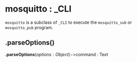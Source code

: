 # mosquitto : \_CLI

`mosquitto` is a subclass of `_CLI` to execute the `mosquitto_sub` or `mosquitto_pub` program. 

## .parseOptions() 

**.parseOptions**($options : Object)->$command : Text
